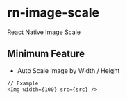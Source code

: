 # rn-image-scale
React Native Image Scale

## Minimum Feature
- Auto Scale Image by Width / Height
```
// Example
<Img width={100} src={src} />
```
